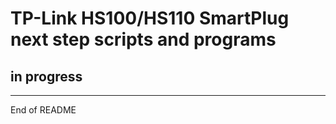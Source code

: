 # TP-Link HS100/HS110 SmartPlug next step scripts and programs

## in progress

--------------------
End of README
